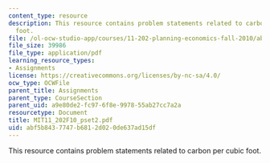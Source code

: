 ```yaml
---
content_type: resource
description: This resource contains problem statements related to carbon per cubic
  foot.
file: /ol-ocw-studio-app/courses/11-202-planning-economics-fall-2010/abf5b8437747b6812d020de637ad15df_MIT11_202F10_pset2.pdf
file_size: 39986
file_type: application/pdf
learning_resource_types:
- Assignments
license: https://creativecommons.org/licenses/by-nc-sa/4.0/
ocw_type: OCWFile
parent_title: Assignments
parent_type: CourseSection
parent_uid: a9e80de2-fc97-6f8e-9978-55ab27cc7a2a
resourcetype: Document
title: MIT11_202F10_pset2.pdf
uid: abf5b843-7747-b681-2d02-0de637ad15df
---
```

This resource contains problem statements related to carbon per cubic foot.